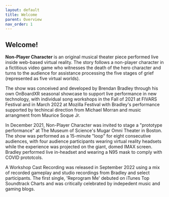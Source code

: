 ```yaml
---
layout: default
title: Welcome
parent: Overview
nav_order: 1
---
```


## Welcome! 

**Non-Player Character** is an original musical theater piece performed live inside web-based virtual reality. The story follows a non-player character in a fictitious video game who witnesses the death of the hero character and turns to the audience for assistance processing the five stages of grief (represented as five virtual worlds). 

The show was conceived and developed by Brendan Bradley through his own OnBoardXR seasonal showcase to support live performance in new technology, with individual song workshops in the Fall of 2021 at FIVARS Festival and in March 2022 at Mozilla Festival with Bradley's performance supported by techincal direction from Michael Morran and music arrangment from Maurice Soque Jr. 

In December 2021, Non-Player Character was invited to stage a "prototype performance" at The Museum of Science's Mugar Omni Theater in Boston. The show was performed as a 15-minute "loop" for eight consecutive audiences, with four audience participants wearing virtual reality headsets while the experience was projected on the giant, domed IMAX screen. Bradley performed live in-headset and wearing a N95 mask to comply with COVID prototcols. 

A Workshop Cast Recording was released in September 2022 using a mix of recorded gameplay and studio recordings from Bradley and select participants. The first single, 'Reprogram Me' debuted on iTunes Top Soundtrack Charts and was critically celebrated by indepedent music and gaming blogs. 
